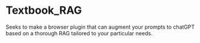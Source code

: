 # Textbook_RAG
Seeks to make a browser plugin that can augment your prompts to chatGPT based on a thorough RAG tailored to your particular needs.
